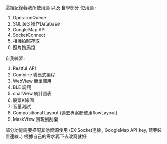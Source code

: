 這裡記錄著我所使用過 以及 自學部分 
使用過 :
1. OperaionQueue
2. SQLite3 操作Database
3. GoogleMap API 
4. SocketConnect
5. 相機拍照存取
6. 照片跑馬燈

自我練習 :
1. Restful API 
2. Combine 響應式編程
3. WebView 簡單調用
4. BLE 調用
5. charView 統計圖表
6. 股票K線圖 
7. 音量測試
8. Compositional Layout (過去專案都使用flowLayout) 
9. MaskView 實現刮刮樂

部分功能需要搭配其他資源使用 (EX:Socket連線 , GoogleMap API key, 藍芽裝置連線..) 根據自己的需求再下去改寫就好
